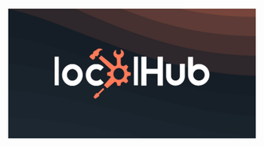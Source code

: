 [![localHub HubSpot Theme Development Tools](https://github.com/localhubdev/.github/raw/main/profile/localhub.png?raw=true)](https://localhub.dev)

